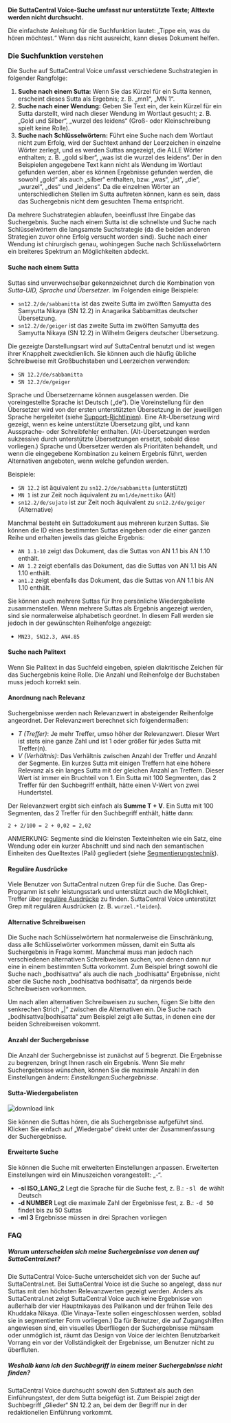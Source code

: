 **Die SuttaCentral Voice-Suche umfasst nur unterstützte Texte; Alttexte werden nicht durchsucht.**

Die einfachste Anleitung für die Suchfunktion lautet: „Tippe ein, was du hören möchtest.“ Wenn das nicht ausreicht, kann dieses Dokument helfen.

### Die Suchfunktion verstehen
Die Suche auf SuttaCentral Voice umfasst verschiedene Suchstrategien in folgender Rangfolge:

1. **Suche nach einem Sutta:** Wenn Sie das Kürzel für ein Sutta kennen, erscheint dieses Sutta als Ergebnis; z. B. „mn1“, „MN 1“.
1. **Suche nach einer Wendung:** Geben Sie Text ein, der kein Kürzel für ein Sutta darstellt, wird nach dieser Wendung im Wortlaut gesucht; z. B. „Gold und Silber“, „wurzel des leidens“ (Groß- oder Kleinschreibung spielt keine Rolle).
1. **Suche nach Schlüsselwörtern:** Führt eine Suche nach dem Wortlaut nicht zum Erfolg, wird der Suchtext anhand der Leerzeichen in einzelne Wörter zerlegt, und es werden Suttas angezeigt, die ALLE Wörter enthalten; z. B. „gold silber“, „was ist die wurzel des leidens“. Der in den Beispielen angegebene Text kann nicht als Wendung im Wortlaut gefunden werden, aber es können Ergebnisse gefunden werden, die sowohl „gold“ als auch „silber“ enthalten, bzw. „was“, „ist“, „die“, „wurzel“, „des“ und „leidens“. Da die einzelnen Wörter an unterschiedlichen Stellen im Sutta auftreten können, kann es sein, dass das Suchergebnis nicht dem gesuchten Thema entspricht.

Da mehrere Suchstrategien ablaufen, beeinflusst Ihre Eingabe das Suchergebnis. Suche nach einem Sutta ist die schnellste und Suche nach Schlüsselwörtern die langsamste Suchstrategie (da die beiden anderen Strategien zuvor ohne Erfolg versucht worden sind). Suche nach einer Wendung ist chirurgisch genau, wohingegen Suche nach Schlüsselwörtern ein breiteres Spektrum an Möglichkeiten abdeckt.

#### Suche nach einem Sutta
Suttas sind unverwechselbar gekennzeichnet durch die Kombination von *Sutta-UID, Sprache und Übersetzer*. Im Folgenden einige Beispiele:

* `sn12.2/de/sabbamitta` ist das zweite Sutta im zwölften Samyutta des Samyutta Nikaya (SN 12.2) in Anagarika Sabbamittas deutscher Übersetzung.
* `sn12.2/de/geiger` ist das zweite Sutta im zwölften Samyutta des Samyutta Nikaya (SN 12.2) in Wilhelm Geigers deutscher Übersetzung.

Die gezeigte Darstellungsart wird auf SuttaCentral benutzt und ist wegen ihrer Knappheit zweckdienlich. Sie können auch die häufig übliche Schreibweise mit Großbuchstaben und Leerzeichen verwenden:

* `SN 12.2/de/sabbamitta`
* `SN 12.2/de/geiger`

Sprache und Übersetzername können ausgelassen werden. Die voreingestellte Sprache ist Deutsch („de“). Die Voreinstellung für den Übersetzer wird von der ersten unterstützten Übersetzung in der jeweiligen Sprache hergeleitet (siehe [Support-Richtlinien](https://github.com/sc-voice/sc-voice/wiki/Support%E2%80%90Richtlinien)). Eine Alt-Übersetzung wird gezeigt, wenn es keine unterstützte Übersetzung gibt, und kann Aussprache- oder Schreibfehler enthalten. (Alt-Übersetzungen werden sukzessive durch unterstützte Übersetzungen ersetzt, sobald diese vorliegen.) Sprache und Übersetzer werden als Prioritäten behandelt, und wenn die eingegebene Kombination zu keinem Ergebnis führt, werden Alternativen angeboten, wenn welche gefunden werden.

Beispiele:

* `SN 12.2` ist äquivalent zu `sn12.2/de/sabbamitta` (unterstützt)
* `MN 1` ist zur Zeit noch äquivalent zu `mn1/de/mettiko` (Alt)
* `sn12.2/de/sujato` ist zur Zeit noch äquivalent zu `sn12.2/de/geiger` (Alternative)

Manchmal besteht ein Suttadokument aus mehreren kurzen Suttas. Sie können die ID eines bestimmten Suttas eingeben oder die einer ganzen Reihe und erhalten jeweils das gleiche Ergebnis:

* `AN 1.1-10` zeigt das Dokument, das die Suttas von AN 1.1 bis AN 1.10 enthält.
* `AN 1.2` zeigt ebenfalls das Dokument, das die Suttas von AN 1.1 bis AN 1.10 enthält.
* `an1.2` zeigt ebenfalls das Dokument, das die Suttas von AN 1.1 bis AN 1.10 enthält.

Sie können auch mehrere Suttas für Ihre persönliche Wiedergabeliste zusammenstellen. Wenn mehrere Suttas als Ergebnis angezeigt werden, sind sie normalerweise alphabetisch geordnet. In diesem Fall werden sie jedoch in der gewünschten Reihenfolge angezeigt:

* `MN23, SN12.3, AN4.85`

#### Suche nach Palitext
Wenn Sie Palitext in das Suchfeld eingeben, spielen diakritische Zeichen für das Suchergebnis keine Rolle. Die Anzahl und Reihenfolge der Buchstaben muss jedoch korrekt sein.

#### Anordnung nach Relevanz
Suchergebnisse werden nach Relevanzwert in absteigender Reihenfolge angeordnet. Der Relevanzwert berechnet sich folgendermaßen:

* *T (Treffer)*: Je mehr Treffer, umso höher der Relevanzwert. Dieser Wert ist stets eine ganze Zahl und ist 1 oder größer für jedes Sutta mit Treffer(n).
* *V (Verhältnis)*: Das Verhältnis zwischen Anzahl der Treffer und Anzahl der Segmente. Ein kurzes Sutta mit einigen Treffern hat eine höhere Relevanz als ein langes Sutta mit der gleichen Anzahl an Treffern. Dieser Wert ist immer ein Bruchteil von 1. Ein Sutta mit 100 Segmenten, das 2 Treffer für den Suchbegriff enthält, hätte einen V-Wert von zwei Hundertstel.

Der Relevanzwert ergibt sich einfach als **Summe T + V**. Ein Sutta mit 100 Segmenten, das 2 Treffer für den Suchbegriff enthält, hätte dann:

`2 + 2/100 = 2 + 0,02 = 2,02`

ANMERKUNG: Segmente sind die kleinsten Texteinheiten wie ein Satz, eine Wendung oder ein kurzer Abschnitt und sind nach den semantischen Einheiten des Quelltextes (Pali) gegliedert (siehe [Segmentierungstechnik](https://github.com/sc-voice/sc-voice/wiki/Segmentierungstechnik)).

#### Reguläre Ausdrücke
Viele Benutzer von SuttaCentral nutzen Grep für die Suche. Das Grep-Programm ist sehr leistungsstark und unterstützt auch die Möglichkeit, Treffer über [reguläre Ausdrücke](https://www.google.com/search?q=grep+-E+option) zu finden. SuttaCentral Voice unterstützt Grep mit regulären Ausdrücken (z. B. `wurzel.*leiden`).

#### Alternative Schreibweisen
Die Suche nach Schlüsselwörtern hat normalerweise die Einschränkung, dass alle Schlüsselwörter vorkommen müssen, damit ein Sutta als Suchergebnis in Frage kommt. Manchmal muss man jedoch nach verschiedenen alternativen Schreibweisen suchen, von denen dann nur eine in einem bestimmten Sutta vorkommt. Zum Beispiel bringt sowohl die Suche nach „bodhisattva“ als auch die nach „bodhisatta“ Ergebnisse, nicht aber die Suche nach „bodhisattva bodhisatta“, da nirgends beide Schreibweisen vorkommen.

Um nach allen alternativen Schreibweisen zu suchen, fügen Sie bitte den senkrechen Strich „|“ zwischen die Alternativen ein. Die Suche nach „bodhisattva|bodhisatta“ zum Beispiel zeigt alle Suttas, in denen eine der beiden Schreibweisen vokommt.

#### Anzahl der Suchergebnisse
Die Anzahl der Suchergebnisse ist zunächst auf 5 begrenzt. Die Ergebnisse zu begrenzen, bringt Ihnen rasch ein Ergebnis. Wenn Sie mehr Suchergebnisse wünschen, können Sie die maximale Anzahl in den Einstellungen ändern: *Einstellungen:Suchergebnisse*.

#### Sutta-Wiedergabelisten

![download link](https://github.com/sc-voice/sc-voice/blob/master/src/assets/wiedergabeliste.png)

Sie können die Suttas hören, die als Suchergebnisse aufgeführt sind. Klicken Sie einfach auf „Wiedergabe“ direkt unter der Zusammenfassung der Suchergebnisse.

#### Erweiterte Suche
Sie können die Suche mit erweiterten Einstellungen anpassen. Erweiterten Einstellungen wird ein Minuszeichen vorangestellt: „-“.

* **-sl ISO_LANG_2**  Legt die Sprache für die Suche fest, z. B.: <kbd>-sl de</kbd> wählt Deutsch
* **-d NUMBER**  Legt die maximale Zahl der Ergebnisse fest, z. B.: <kbd>-d 50</kbd> findet bis zu 50 Suttas
* **-ml 3**  Ergebnisse müssen in drei Sprachen vorliegen

### FAQ
##### Warum unterscheiden sich meine Suchergebnisse von denen auf SuttaCentral.net?
Die SuttaCentral Voice-Suche unterscheidet sich von der Suche auf SuttaCentral.net. Bei SuttaCentral Voice ist die Suche so angelegt, dass nur Suttas mit den höchsten Relevanzwerten gezeigt werden. Anders als SuttaCentral.net zeigt SuttaCentral Voice auch keine Ergebnisse von außerhalb der vier Hauptnikayas des Palikanon und der frühen Teile des Khuddaka Nikaya. (Die Vinaya-Texte sollen eingeschlossen werden, soblad sie in segmentierter Form vorliegen.) Da für Benutzer, die auf Zugangshilfen angewiesen sind, ein visuelles Überfliegen der Suchergebnisse mühsam oder unmöglich ist, räumt das Design von Voice der leichten Benutzbarkeit Vorrang ein vor der Vollständigkeit der Ergebnisse, um Benutzer nicht zu überfluten.

##### Weshalb kann ich den Suchbegriff in einem meiner Suchergebnisse nicht finden?
SuttaCentral Voice durchsucht sowohl den Suttatext als auch den Einführungstext, der dem Sutta beigefügt ist. Zum Beispiel zeigt der Suchbegriff „Glieder“ SN 12.2 an, bei dem der Begriff nur in der redaktionellen Einführung vorkommt.